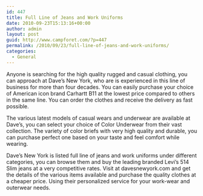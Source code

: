 ```yaml
---
id: 447
title: Full Line of Jeans and Work Uniforms
date: 2010-09-23T15:13:16+00:00
author: admin
layout: post
guid: http://www.campforet.com/?p=447
permalink: /2010/09/23/full-line-of-jeans-and-work-uniforms/
categories:
  - General
---
```

Anyone is searching for the high quality rugged and casual clothing, you can approach at Dave&#8217;s New York, who are is experienced in this line of business for more than four decades. You can easily purchase your choice of American icon brand Carhartt B11 at the lowest price compared to others in the same line. You can order the clothes and receive the delivery as fast possible.

The various latest models of casual wears and underwear are available at Dave&#8217;s, you can select your choice of Color Underwear from their vast collection. The variety of color briefs with very high quality and durable, you can purchase perfect one based on your taste and feel comfort while wearing.

Dave&#8217;s New York is listed full line of jeans and work uniforms under different categories, you can browse them and buy the leading branded Levi&#8217;s 514 Slim jeans at a very competitive rates. Visit at davesnewyork.com and get the details of the various items available and purchase the quality clothes at a cheaper price. Using their personalized service for your work-wear and outerwear needs.